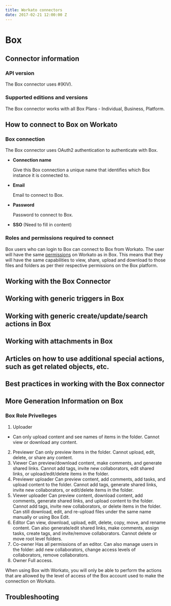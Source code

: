 ```yaml
---
title: Workato connectors
date: 2017-02-21 12:00:00 Z
---
```


# Box

## Connector information

### API version
The Box connector uses #(KIV). 

### Supported editions and versions
The Box connector works with all Box Plans - Individual, Business, Platform. 

## How to connect to Box on Workato

### Box connection
The Box connector uses OAuth2 authentication to authenticate with Box. 

* **Connection name**

  Give this Box connection a unique name that identifies which Box instance it is connected to.

* **Email**

  Email to connect to Box.

* **Password**

  Password to connect to Box.
  
* **SSO**
(Need to fill in content)
  

### Roles and permissions required to connect
Box users who can login to Box can connect to Box from Workato. The user will have the same [permissions](https://community.box.com/t5/Collaboration-and-Sharing/What-Are-The-Different-Access-Levels-For-Collaborators/ta-p/144) on Workato as in Box. This means that they will have the same capabilities to view, share, upload and download to those files and folders as per their respective permissions on the Box platform.

## Working with the Box Connector

## Working with generic triggers in Box

## Working with generic create/update/search actions in Box

## Working with attachments in Box

## Articles on how to use additional special actions, such as get related objects, etc.

## Best practices in working with the Box connector

## More Generation Information on Box

### Box Role Privelleges

1. Uploader
  * Can only upload content and see names of items in the folder. Cannot view or download any content.
2. Previewer
  Can only preview items in the folder. Cannot upload, edit, delete, or share any content.
3. Viewer
  Can preview/download content, make comments, and generate shared links. Cannot add tags, invite new collaborators, edit shared links, or upload/edit/delete items in the folder.
4. Previewer uploader
  Can preview content, add comments, add tasks, and upload content to the folder. Cannot add tags, generate shared links, invite new collaborators, or edit/delete items in the folder.
5. Viewer uploader
  Can preview content, download content, add comments, generate shared links, and upload content to the folder. Cannot add tags, invite new collaborators, or delete items in the folder. Can still download, edit, and re-upload files under the same name manually or using Box Edit.
6. Editor
  Can view, download, upload, edit, delete, copy, move, and rename content. Can also generate/edit shared links, make comments, assign tasks, create tags, and invite/remove collaborators. Cannot delete or move root level folders.
7. Co-owner
  Has all permissions of an editor. Can also manage users in the folder: add new collaborators, change access levels of collaborators, remove collaborators.
8. Owner
  Full access.
  
When using Box with Workato, you will only be able to perform the actions that are allowed by the level of access of the Box account used to make the connection on Workato. 

## Troubleshooting
